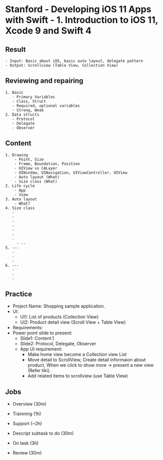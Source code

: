 # Stanford - Developing iOS 11 Apps with Swift - 1. Introduction to iOS 11, Xcode 9 and Swift 4
## Result
    - Input: Basic about iOS, basic auto layout, delegate pattern
    - Output: Scrollview (Table View, Collection View)
## Reviewing and repairing
    1. Basic
       - Primary Variables
       - Class, Struct
       - Required, optional variables
       - Strong, Weak
    2. Data structs
       - Protocol
       - Delegate
       - Observer
## Content
    1. Drawing
        - Point, Size
        - Frame, Boundation, Position
        - UIView vs CALayer
        - UIWindow, UINavigation, UIViewController, UIView
        - Auto layout (What)
        - Size class (What)
    2. Life cycle
        - App
        - View
    3. Auto layout
        - What?
    4. Size class
       - 
       - 
       - 
       - 
       - 
       - 
       - 
         - --
    5. ---
       - 
       - 
       - 
    6. ---
       - 
       - 
       - 

## Practice
- Project Name: Shopping sample application.
- UI: 
  - UI1: List of products (Collection View)
  - UI2: Product detail view (Scroll View + Table View)
- Requirements:
 - Power point slide to present: 
   - Slide1: Content.1
   - Slide2: Protocol, Delegate, Observer
   - App UI requirement: 
     - Make home view become a Collection view List
     - Move detail to ScrollView, Create detail informaion about product, When we click to show more -> present a new view (Refer tiki).
     - Add related items to scrollview (use Table View)

## Jobs
- Overview (30m)
- Trainning (1h)
- Support (~2h)

- Descript subtask to do (30m)
- On task (3h)

- Review (30m)